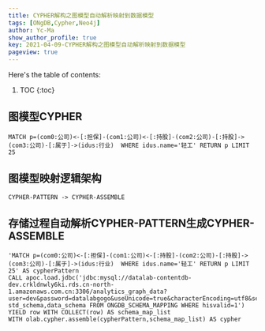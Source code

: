 ```yaml
---
title: CYPHER解构之图模型自动解析映射到数据模型
tags: [ONgDB,Cypher,Neo4j]
author: Yc-Ma
show_author_profile: true
key: 2021-04-09-CYPHER解构之图模型自动解析映射到数据模型
pageview: true
---
```


Here's the table of contents:
1. TOC
{:toc}

## 图模型CYPHER
```
MATCH p=(com0:公司)<-[:担保]-(com1:公司)<-[:持股]-(com2:公司)-[:持股]->(com3:公司)-[:属于]->(idus:行业)  WHERE idus.name='轻工' RETURN p LIMIT 25
```

## 图模型映射逻辑架构
```
CYPHER-PATTERN -> CYPHER-ASSEMBLE
```

## 存储过程自动解析CYPHER-PATTERN生成CYPHER-ASSEMBLE
```
'MATCH p=(com0:公司)<-[:担保]-(com1:公司)<-[:持股]-(com2:公司)-[:持股]->(com3:公司)-[:属于]->(idus:行业)  WHERE idus.name='轻工' RETURN p LIMIT 25' AS cypherPattern
CALL apoc.load.jdbc('jdbc:mysql://datalab-contentdb-dev.crkldnwly6ki.rds.cn-north-1.amazonaws.com.cn:3306/analytics_graph_data?user=dev&password=datalabgogo&useUnicode=true&characterEncoding=utf8&serverTimezone=UTC','SELECT std_schema,data_schema FROM ONGDB_SCHEMA_MAPPING WHERE hisvalid=1') YIELD row WITH COLLECT(row) AS schema_map_list
WITH olab.cypher.assemble(cypherPattern,schema_map_list) AS cypher

```


